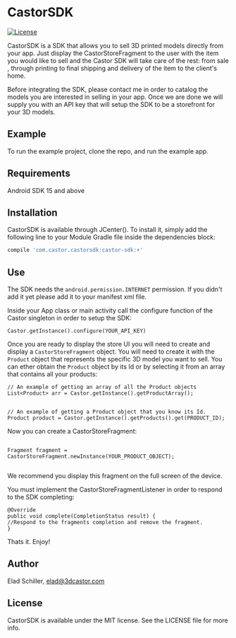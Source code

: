 # CastorSDK

[![License](https://img.shields.io/cocoapods/l/CastorSDK.svg?style=flat)](http://cocoapods.org/pods/CastorSDK)


CastorSDK is a SDK that allows you to sell 3D printed models directly from your app. Just display the CastorStoreFragment to the user with the item you would like to sell and the Castor SDK will take care of the rest: from sale , through printing to final shipping and delivery of the item to the client's home.

Before integrating the SDK, please contact me in order to catalog the models you are interested in selling in your app. Once we are done we will supply you with an API key that will setup the SDK to be a storefront for your 3D models.

## Example

To run the example project, clone the repo, and run the example app. 

## Requirements

Android SDK 15 and above

## Installation

CastorSDK is available through JCenter(). To install
it, simply add the following line to your Module Gradle file inside the dependencies block:

```ruby
compile 'com.castor.castorsdk:castor-sdk:+'
```
## Use
The SDK needs the `android.permission.INTERNET`  permission. If you didn't add it yet please add it to your manifest xml file.

Inside your App class or main activity call the configure function of the Castor singleton in order to setup the SDK:

```
Castor.getInstance().configure(YOUR_API_KEY)
```

Once you are ready to display the store UI you will need to create and display a `CastorStoreFragment` object. You will need to create it with the `Product` object that represents the specific 3D model you want to sell. You can ether obtain the `Product` object by its Id or by selecting it from an array that contains all your products:

```
// An example of getting an array of all the Product objects
List<Product> arr = Castor.getInstance().getProductArray();


// An example of getting a Product object that you know its Id.
Product product = Castor.getInstance().getProducts().get(PRODUCT_ID);

```
Now you can create a CastorStoreFragment:

```

Fragment fragment = CastorStoreFragment.newInstance(YOUR_PRODUCT_OBJECT);


```
We recommend you display this fragment on the full screen of the device.

You must implement the CastorStoreFragmentListener in order to respond to the SDK completing:

```
@Override
public void complete(CompletionStatus result) {
//Respond to the fragments completion and remove the fragment.
}

```

Thats it. Enjoy!


## Author

Elad Schiller, elad@3dcastor.com

## License

CastorSDK is available under the MIT license. See the LICENSE file for more info.
